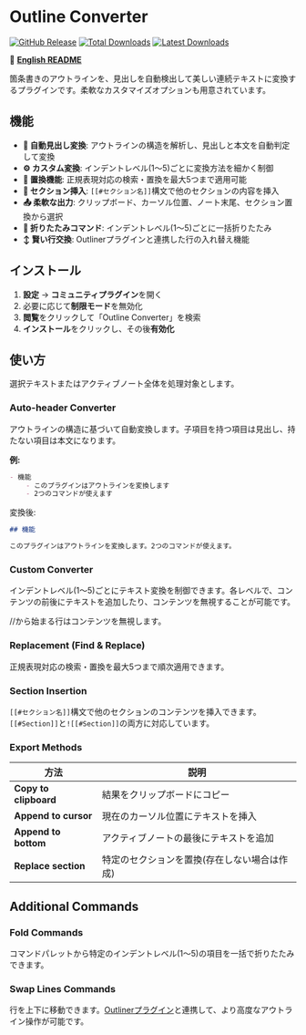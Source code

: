 # Outline Converter

[![GitHub Release](https://img.shields.io/github/v/release/masaki39/outline-converter?sort=semver&label=latest&logo=github&color=%237c3aed)](https://github.com/masaki39/outline-converter/releases/latest) [![Total Downloads](https://img.shields.io/badge/dynamic/json?logo=obsidian&url=https%3A%2F%2Fraw.githubusercontent.com%2Fobsidianmd%2Fobsidian-releases%2Fmaster%2Fcommunity-plugin-stats.json&query=%24%5B%22outline-converter%22%5D.downloads&label=total%20downloads&color=%237c3aed)](https://obsidian.md/plugins?id=outline-converter) [![Latest Downloads](https://img.shields.io/badge/dynamic/json?logo=obsidian&url=https%3A%2F%2Fraw.githubusercontent.com%2Fobsidianmd%2Fobsidian-releases%2Fmaster%2Fcommunity-plugin-stats.json&query=%24%5B%22outline-converter%22%5D%5B%221.4.1%22%5D&label=latest%20downloads&color=%237c3aed)](https://github.com/masaki39/outline-converter/releases/latest)

📖 **[English README](./README.md)**

箇条書きのアウトラインを、見出しを自動検出して美しい連続テキストに変換するプラグインです。柔軟なカスタマイズオプションも用意されています。

## 機能

- **🤖 自動見出し変換**: アウトラインの構造を解析し、見出しと本文を自動判定して変換
- **⚙️ カスタム変換**: インデントレベル(1〜5)ごとに変換方法を細かく制御
- **🔄 置換機能**: 正規表現対応の検索・置換を最大5つまで適用可能
- **📝 セクション挿入**: `[[#セクション名]]`構文で他のセクションの内容を挿入
- **📤 柔軟な出力**: クリップボード、カーソル位置、ノート末尾、セクション置換から選択
- **📁 折りたたみコマンド**: インデントレベル(1〜5)ごとに一括折りたたみ
- **↕️ 賢い行交換**: Outlinerプラグインと連携した行の入れ替え機能

## インストール

1. **設定** → **コミュニティプラグイン**を開く
2. 必要に応じて**制限モード**を無効化
3. **閲覧**をクリックして「Outline Converter」を検索
4. **インストール**をクリックし、その後**有効化**

## 使い方

選択テキストまたはアクティブノート全体を処理対象とします。

### Auto-header Converter

アウトラインの構造に基づいて自動変換します。子項目を持つ項目は見出し、持たない項目は本文になります。

**例:**

```markdown
- 機能
	- このプラグインはアウトラインを変換します
	- 2つのコマンドが使えます
```

変換後:

```markdown
## 機能

このプラグインはアウトラインを変換します。2つのコマンドが使えます。
```

### Custom Converter

インデントレベル(1〜5)ごとにテキスト変換を制御できます。各レベルで、コンテンツの前後にテキストを追加したり、コンテンツを無視することが可能です。

//から始まる行はコンテンツを無視します。

### Replacement (Find & Replace)

正規表現対応の検索・置換を最大5つまで順次適用できます。

### Section Insertion

`[[#セクション名]]`構文で他のセクションのコンテンツを挿入できます。`[[#Section]]`と`![[#Section]]`の両方に対応しています。

### Export Methods

| 方法 | 説明 |
|--------|-------------|
| **Copy to clipboard** | 結果をクリップボードにコピー |
| **Append to cursor** | 現在のカーソル位置にテキストを挿入 |
| **Append to bottom** | アクティブノートの最後にテキストを追加 |
| **Replace section** | 特定のセクションを置換(存在しない場合は作成) |

## Additional Commands

### Fold Commands

コマンドパレットから特定のインデントレベル(1〜5)の項目を一括で折りたたみできます。

### Swap Lines Commands

行を上下に移動できます。[Outlinerプラグイン](https://github.com/vslinko/obsidian-outliner)と連携して、より高度なアウトライン操作が可能です。
